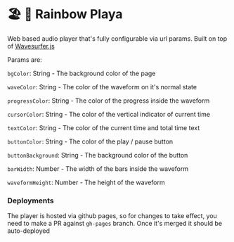 # 🏖️  🎵 Rainbow Playa


Web based audio player that's fully configurable via url params. Built on top of [Wavesurfer.js](http://wavesurfer-js.org/)

Params are:

`bgColor`: String - The background color of the page

`waveColor`: String - The color of the waveform on it's normal state

`progressColor`: String - The color of the progress inside the waveform

`cursorColor`: String - The color of the vertical indicator of current time

`textColor`: String - The color of the current time and total time text

`buttonColor`: String - The color of the play / pause button

`buttonBackground`: String - The background color of the button

`barWidth`: Number - The width of the bars inside the waveform

`waveformHeight`: Number - The height of the waveform



### Deployments
The player is hosted via github pages, so for changes to take effect, you need to make a PR against `gh-pages` branch.
Once it's merged it should be auto-deployed 
